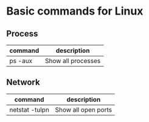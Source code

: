 # Basic commands for Linux

## Process
|command|description|
|-------|-----------|
|ps -aux|Show all processes|

## Network
|command|description|
|-------|-----------|
|netstat -tulpn|Show all open ports|
